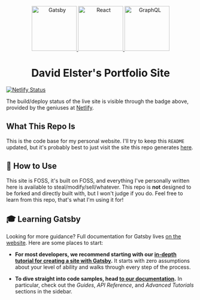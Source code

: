 <p align="center">
  <a href="https://www.gatsbyjs.org">
    <img alt="Gatsby" src="https://www.gatsbyjs.org/monogram.svg" height="120" />
  </a>
  <a href="https://reactjs.org/">
    <img alt="React" src="https://upload.wikimedia.org/wikipedia/commons/a/a7/React-icon.svg" height="120">
  </a>
  <a href="https://graphql.org/">
    <img alt="GraphQL" src="https://upload.wikimedia.org/wikipedia/commons/1/17/GraphQL_Logo.svg" height="120">
  </a>
</p>

<h1 align="center">David Elster's Portfolio Site</h1>

[![Netlify Status](https://api.netlify.com/api/v1/badges/af7c64c0-0988-4641-b1d2-4b9d249b86ae/deploy-status)](https://app.netlify.com/sites/delster/deploys)

The build/deploy status of the live site is visible through the badge above, provided by the geniuses at [Netlify](https://www.netlify.com/).

## What This Repo Is

This is the code base for my personal website. I'll try to keep this `README` updated, but it's probably best to just visit the site this repo generates [here](https://davidelster.me/).

## 🚀 How to Use

This site is FOSS, it's built on FOSS, and everything I've personally written here is available to steal/modify/sell/whatever. This repo is **not** designed to be forked and directly built with, but I won't judge if you do. Feel free to learn from this repo, that's what I'm using it for!

## 🎓 Learning Gatsby

Looking for more guidance? Full documentation for Gatsby lives [on the website](https://www.gatsbyjs.org/). Here are some places to start:

- **For most developers, we recommend starting with our [in-depth tutorial for creating a site with Gatsby](https://www.gatsbyjs.org/tutorial/).** It starts with zero assumptions about your level of ability and walks through every step of the process.

- **To dive straight into code samples, head [to our documentation](https://www.gatsbyjs.org/docs/).** In particular, check out the _Guides_, _API Reference_, and _Advanced Tutorials_ sections in the sidebar.